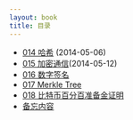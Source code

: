 ```yaml
---
layout: book
title: 目录
---
```


- [014 哈希](014_hash.html) (2014-05-06)
- [015 加密通信](015_crypto.html)(2014-05-12)
- [016 数字签名](016_digi_sig.html)
- [017 Merkle Tree](017_merkle_tree.html)
- [018 比特币百分百准备金证明](018_proof_of_reserve.html)
- [备忘内容](tmp.html)
